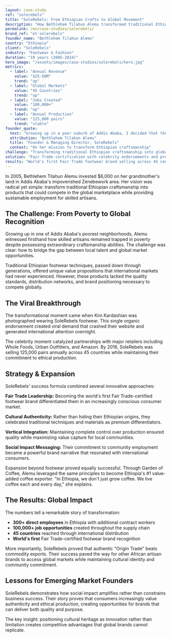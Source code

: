 ```yaml
---
layout: case-study
ref: "solerebels"
title: "SoleRebels: From Ethiopian Crafts to Global Movement"
description: "How Bethlehem Tilahun Alemu transformed traditional Ethiopian craftsmanship into the world's first Fair Trade footwear brand"
permalink: /en/case-studies/solerebels/
brand_ref: "et-solerebels"
founder_name: "Bethlehem Tilahun Alemu"
country: "Ethiopia"
client: "SoleRebels"
industry: "Footwear & Fashion"
duration: "19 years (2005-2024)"
hero_image: "/assets/images/case-studies/solerebels/hero.jpg"
metrics:
  - label: "Annual Revenue"
    value: "$25-50M"
    trend: "up"
  - label: "Global Markets"
    value: "45 Countries"
    trend: "up"
  - label: "Jobs Created"
    value: "100,000+"
    trend: "up"
  - label: "Annual Production"
    value: "125,000 pairs"
    trend: "stable"
founder_quote:
  text: "Growing up in a poor suburb of Addis Ababa, I decided that there was only one way to defeat poverty—use local craftsmanship to make products that can compete in the global marketplace."
  attribution: "Bethlehem Tilahun Alemu"
  title: "Founder & Managing Director, SoleRebels"
  context: "On her mission to transform Ethiopian craftsmanship"
challenge: "Transforming traditional Ethiopian craftsmanship into globally competitive products while creating sustainable employment"
solution: "Fair Trade certification with celebrity endorsements and premium positioning"
results: "World's first Fair Trade footwear brand selling across 45 countries"
---
```


In 2005, Bethlehem Tilahun Alemu invested $6,000 on her grandmother's land in Addis Ababa's impoverished Zenebework area. Her vision was radical yet simple: transform traditional Ethiopian craftsmanship into products that could compete in the global marketplace while providing sustainable employment for skilled artisans.

## The Challenge: From Poverty to Global Recognition

Growing up in one of Addis Ababa's poorest neighborhoods, Alemu witnessed firsthand how skilled artisans remained trapped in poverty despite possessing extraordinary craftsmanship abilities. The challenge was clear: how to bridge the gap between local talent and global market opportunities.

Traditional Ethiopian footwear techniques, passed down through generations, offered unique value propositions that international markets had never experienced. However, these products lacked the quality standards, distribution networks, and brand positioning necessary to compete globally.

## The Viral Breakthrough

The transformational moment came when Kim Kardashian was photographed wearing SoleRebels footwear. This single organic endorsement created viral demand that crashed their website and generated international attention overnight.

The celebrity moment catalyzed partnerships with major retailers including Whole Foods, Urban Outfitters, and Amazon. By 2016, SoleRebels was selling 125,000 pairs annually across 45 countries while maintaining their commitment to ethical production.

## Strategy & Expansion

SoleRebels' success formula combined several innovative approaches:

**Fair Trade Leadership:** Becoming the world's first Fair Trade-certified footwear brand differentiated them in an increasingly conscious consumer market.

**Cultural Authenticity:** Rather than hiding their Ethiopian origins, they celebrated traditional techniques and materials as premium differentiators.

**Vertical Integration:** Maintaining complete control over production ensured quality while maximizing value capture for local communities.

**Social Impact Messaging:** Their commitment to community employment became a powerful brand narrative that resonated with international consumers.

Expansion beyond footwear proved equally successful. Through Garden of Coffee, Alemu leveraged the same principles to become Ethiopia's #1 value-added coffee exporter. "In Ethiopia, we don't just grow coffee. We live coffee each and every day," she explains.

## The Results: Global Impact

The numbers tell a remarkable story of transformation:

- **300+ direct employees** in Ethiopia with additional contract workers
- **100,000+ job opportunities** created throughout the supply chain
- **45 countries** reached through international distribution
- **World's first** Fair Trade-certified footwear brand recognition

More importantly, SoleRebels proved that authentic "Origin Trade" beats commodity exports. Their success paved the way for other African artisan brands to access global markets while maintaining cultural identity and community commitment.

## Lessons for Emerging Market Founders

SoleRebels demonstrates how social impact amplifies rather than constrains business success. Their story proves that consumers increasingly value authenticity and ethical production, creating opportunities for brands that can deliver both quality and purpose.

The key insight: positioning cultural heritage as innovation rather than limitation creates competitive advantages that global brands cannot replicate.
